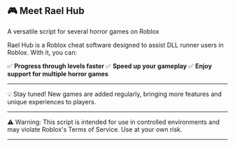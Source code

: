 ## 🎮 Meet Rael Hub

A versatile script for several horror games on Roblox

Rael Hub is a Roblox cheat software designed to assist DLL runner users in Roblox. With it, you can:

✅ **Progress through levels faster**
✅ **Speed up your gameplay**
✅ **Enjoy support for multiple horror games**


---

💡 Stay tuned! New games are added regularly, bringing more features and unique experiences to players.


---

⚠️ Warning: This script is intended for use in controlled environments and may violate Roblox's Terms of Service. Use at your own risk.


---
